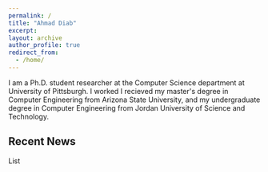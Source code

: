 ```yaml
---
permalink: /
title: "Ahmad Diab"
excerpt: 
layout: archive
author_profile: true
redirect_from:
  - /home/
---
```


I am a Ph.D. student researcher at the Computer Science department at University of Pittsburgh. I worked I recieved my master's degree in Computer Engineering from Arizona State University, and my undergraduate degree in Computer Engineering from Jordan University of Science and Technology. 

## Recent News
List